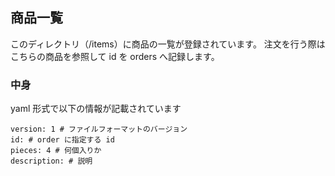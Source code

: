 ## 商品一覧

このディレクトリ（/items）に商品の一覧が登録されています。
注文を行う際はこちらの商品を参照して id を orders へ記録します。

### 中身

yaml 形式で以下の情報が記載されています

```
version: 1 # ファイルフォーマットのバージョン
id: # order に指定する id
pieces: 4 # 何個入りか
description: # 説明
```
